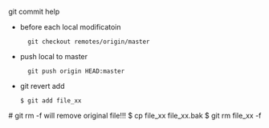 git commit help
- before each local modificatoin
  ```
    git checkout remotes/origin/master
  ```
- push local to master
  ```
    git push origin HEAD:master 
  ```
- git revert add
  ```
  $ git add file_xx
 \# git rm -f will remove original file!!!
$ cp file_xx file_xx.bak
$ git rm file_xx -f
  ```
